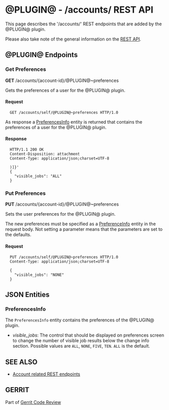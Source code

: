 @PLUGIN@ - /accounts/ REST API
==============================

This page describes the '/accounts/' REST endpoints that are added by
the @PLUGIN@ plugin.

Please also take note of the general information on the
[REST API](../../../Documentation/rest-api.html).

<a id="project-endpoints"> @PLUGIN@ Endpoints
--------------------------------------------

### <a id="get-preferences"> Get Preferences
__GET__ /accounts/{account-id}/@PLUGIN@~preferences

Gets the preferences of a user for the @PLUGIN@ plugin.

#### Request

```
  GET /accounts/self/@PLUGIN@~preferences HTTP/1.0
```

As response a [PreferencesInfo](#preferences-info) entity is returned
that contains the preferences of a user for the @PLUGIN@ plugin.

#### Response

```
  HTTP/1.1 200 OK
  Content-Disposition: attachment
  Content-Type: application/json;charset=UTF-8

  )]}'
  {
    "visible_jobs": "ALL"
  }
```

### <a id="put-preferences"> Put Preferences
__PUT__ /accounts/{account-id}/@PLUGIN@~preferences

Sets the user preferences for the @PLUGIN@ plugin.

The new preferences must be specified as a [PreferenceInfo](#preferences-info)
entity in the request body. Not setting a parameter means that the
parameters are set to the defaults.

#### Request

```
  PUT /accounts/self/@PLUGIN@~preferences HTTP/1.0
  Content-Type: application/json;charset=UTF-8

  {
    "visible_jobs": "NONE"
  }
```


<a id="json-entities">JSON Entities
-----------------------------------

### <a id="preferences-info"></a>PreferencesInfo

The `PreferencesInfo` entity contains the preferences of the @PLUGIN@
plugin.

* _visible_jobs_: The control that should be displayed on preferences screen
  to change the number of visible job results below the change info section.
  Possible values are `ALL`, `NONE`, `FIVE`, `TEN`.  `ALL` is the default.

SEE ALSO
--------

* [Account related REST endpoints](../../../Documentation/rest-api-accounts.html)

GERRIT
------
Part of [Gerrit Code Review](../../../Documentation/index.html)
